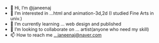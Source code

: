 - 👋 Hi, I’m @janeenaj
- 👀 I’m interested in ...html and animation-3d,2d (I studied Fine Arts in univ.)
- 🌱 I’m currently learning ... web design and published
- 💞️ I’m looking to collaborate on ... artist(anyone who need my skill)
- 📫 How to reach me ...janeenaj@naver.com

<!---
janeenaj/janeenaj is a ✨ special ✨ repository because its `README.md` (this file) appears on your GitHub profile.
You can click the Preview link to take a look at your changes.
--->
